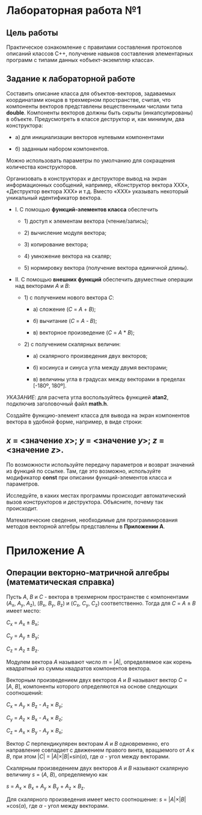Лабораторная работа №1
======================

Цель работы
-----------

Практическое ознакомление с правилами составления протоколов описаний
классов C++, получение навыков составления элементарных программ с
типами данных «объект-экземпляр класса».

Задание к лабораторной работе
-----------------------------

Составить описание класса для объектов-векторов, задаваемых координатами
концов в трехмерном пространстве, считая, что компоненты векторов
представлены вещественными числами типа **double**. Компоненты векторов
должны быть скрыты (инкапсулированы) в объекте. Предусмотреть в классе
деструктор и, как минимум, два конструктора:

- а) для инициализации векторов нулевыми компонентами

- б) заданным набором компонентов.

Можно использовать параметры по умолчанию для сокращения количества
конструкторов.

Организовать в конструкторах и деструкторе вывод на экран информационных
сообщений, например, «Конструктор вектора ХХХ», «Деструктор вектора ХХХ»
и т.д. Вместо «ХХХ» указывать некоторый уникальный идентификатор
вектора.

- I. С помощью **функций-элементов класса** обеспечить

  + 1\) доступ к элементам вектора (чтение/запись);

  + 2\) вычисление модуля вектора;

  + 3\) копирование вектора;

  + 4\) умножение вектора на скаляр;

  + 5\) нормировку вектора (получение вектора единичной длины).

- II\. C помощью **внешних функций** обеспечить двуместные операции над
векторами *A* и *B*:

  + 1\) с получением нового вектора *C*:

    * а) сложение (*C* = *A* + *B*);

    * б) вычитание (*C* = *A* - *B*);

    * в) векторное произведение (*С* = *A* * *B*);

  + 2\) с получением скалярных величин:

    * а) скалярного произведения двух векторов;

    * б) косинуса и синуса угла между двумя векторами;

    * в) величины угла в градусах между векторами в пределах \[-180º, 180º\].

*УКАЗАНИЕ*: для расчета угла воспользуйтесь функцией **atan2**,
подключив заголовочный файл **math.h**.

Создайте функцию-элемент класса для вывода на экран компонентов вектора
в удобной форме, например, в виде строки:

***x* = \<значение *x*\>; *y* = \<значение *y*\>; *z* = \<значение *z*\>.**
---------------------------------------------------------------------------

По возможности используйте передачу параметров и возврат значений из
функций по ссылке. Там, где это возможно, используйте модификатор
**const** при описании функций-элементов класса и параметров.

Исследуйте, в каких местах программы происходит автоматический вызов
конструкторов и деструктора. Объясните, почему так происходит.

Математические сведения, необходимые для программирования методов
векторной алгебры представлены в **Приложении А**.

Приложение A
============

Операции векторно-матричной алгебры (математическая справка)
------------------------------------------------------------

Пусть *A*, *B* и *C* - вектора в трехмерном пространстве с компонентами
(*A*<sub>x</sub>, *A*<sub>y</sub>, *A*<sub>z</sub>), (*B*<sub>x</sub>, *B*<sub>y</sub>, *B*<sub>z</sub>) и (*C*<sub>x</sub>, *C*<sub>y</sub>,
*C*<sub>z</sub>) соответственно. Тогда для *C* = *A* ± *B* имеет место:

*C*<sub>x</sub> = *A*<sub>x</sub> ± *B*<sub>x</sub>;

*C*<sub>y</sub> = *A*<sub>y</sub> ± *B*<sub>y</sub>;

*C*<sub>z</sub> = *A*<sub>z</sub> ± *B*<sub>z</sub>.

Модулем вектора *A* называют число *m* = \|*A*\|, определяемое как
корень квадратный из суммы квадратов компонентов вектора.

Векторным произведением двух векторов *A* и *B* называют вектор *C* =
\[*A*, *B*\], компоненты которого определяются на основе следующих
соотношений:

*C*<sub>x</sub> = *A*<sub>y</sub> × *B*<sub>z</sub> - *A*<sub>z</sub> × *B*<sub>y</sub>;

*C*<sub>y</sub> = *A*<sub>z</sub> × *B*<sub>x</sub> - *A*<sub>x</sub> × *B*<sub>z</sub>;

*C*<sub>z</sub> = *A*<sub>x</sub> × *B*<sub>y</sub> - *A*<sub>y</sub> × *B*<sub>x</sub>;

Вектор *C* перпендикулярен векторам *A* и *B* одновременно, его
направление совпадает с движением правого винта, вращаемого от *A* к
*B*, при этом \|*C*\| = \|*A*\|×\|*B*\|×sin(*α*), где *α* - угол между
векторами.

Скалярным произведением двух векторов *A* и *B* называют скалярную
величину *s* = (*A*, *B*), определяемую как

*s* = *A*<sub>x</sub> × *B*<sub>x</sub> + *A*<sub>y</sub> × *B*<sub>y</sub> + *A*<sub>z</sub> × *B*<sub>z</sub>.

Для скалярного произведения имеет место соотношение: *s* =
\|*A*\|×\|*B*\|×cos(*α*), где *α* - угол между векторами.
